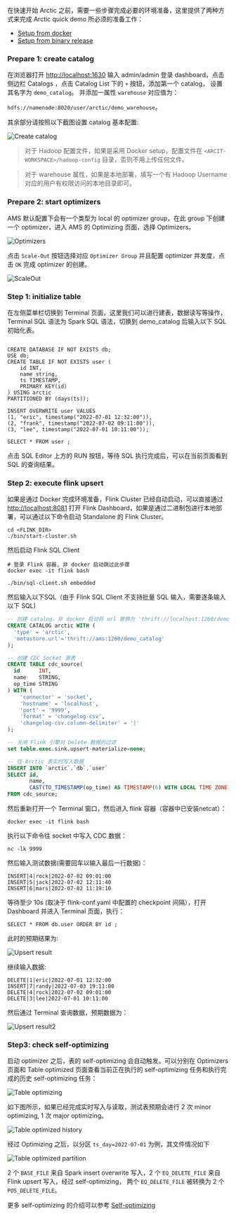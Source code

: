 在快速开始 Arctic 之前，需要一些步骤完成必要的环境准备，这里提供了两种方式来完成 Arctic quick demo 所必须的准备工作：

- [Setup from docker](setup.md#setup-from-docker-compose)
- [Setup from binary release](setup.md#setup-from-binary-release)



### Prepare 1: create catalog

在浏览器打开 [http://localhost:1630](http://localhost:1630) 输入 admin/admin 登录 dashboard，点击侧边栏 Catalogs ，点击 Catalog List 下的 `+` 按钮，添加第一个 catalog， 设置其名字为 `demo_catalog`。
并添加一属性 `warehouse` 对应值为：

`hdfs://namenode:8020/user/arctic/demo_warehouse`。

其余部分请按照以下截图设置 catalog 基本配置:

![Create catalog](../images/quickstart/create-catalog.png)

> 对于 Hadoop 配置文件，如果是采用 Docker setup，配置文件在 `<ARCIT-WORKSPACE>/hadoop-config` 目录，否则不用上传任何文件。

> 对于 warehouse 属性，如果是本地部署，填写一个有 Hadoop Username 对应的用户有权限访问的本地目录即可。

### Prepare 2: start optimizers

AMS 默认配置下会有一个类型为 local 的 optimizer group，在此 group 下创建一个 optimizer，进入 AMS 的 Optimizing 页面，选择 Optimizers。

![Optimizers](../images/quickstart/Optimizing.png)

点击 `Scale-Out` 按钮选择对应 `Optimizer Group` 并且配置 optimizer 并发度，点击 `OK` 完成 optimizer 的创建。

![ScaleOut](../images/quickstart/ScaleOut.png)

### Step 1: initialize table

在左侧菜单栏切换到  Terminal 页面，这里我们可以进行建表，数据读写等操作，Terminal SQL 语法为 Spark SQL 语法，切换到 demo_catalog 后输入以下 SQL 初始化表。

```shell

CREATE DATABASE IF NOT EXISTS db;
USE db;
CREATE TABLE IF NOT EXISTS user (
    id INT,
    name string,
    ts TIMESTAMP,
    PRIMARY KEY(id)
) USING arctic 
PARTITIONED BY (days(ts));

INSERT OVERWRITE user VALUES 
(1, "eric", timestamp("2022-07-01 12:32:00")),
(2, "frank", timestamp("2022-07-02 09:11:00")),
(3, "lee", timestamp("2022-07-01 10:11:00"));

SELECT * FROM user ;

```

点击 SQL Editor 上方的 RUN 按钮，等待 SQL 执行完成后，可以在当前页面看到 SQL 的查询结果。

### Step 2: execute flink upsert

如果是通过 Docker 完成环境准备，Flink Cluster 已经自动启动，可以直接通过 [http://localhost:8081](http://localhost:8081) 打开 Flink Dashboard，如果是通过二进制包进行本地部署，可以通过以下命令启动 Standalone 的 Flink Cluster。

```shell
cd <FLINK_DIR>
./bin/start-cluster.sh
```

然后启动 Flink SQL Client 

```shell
# 登录 Flink 容器, 非 docker 启动跳过此步骤
docker exec -it flink bash

./bin/sql-client.sh embedded
```

然后输入以下SQL（由于 Flink SQL Client 不支持批量 SQL 输入，需要逐条输入以下 SQL)

```SQL
-- 创建 catalog，非 docker 启动将 url 替换为 'thrift://localhost:1260/demo_catalog'
CREATE CATALOG arctic WITH (
  'type' = 'arctic',
  'metastore.url'='thrift://ams:1260/demo_catalog'
);

-- 创建 CDC Socket 源表
CREATE TABLE cdc_source(
  id      INT,
  name    STRING,
  op_time STRING
) WITH (
    'connector' = 'socket',
    'hostname' = 'localhost',
    'port' = '9999',
    'format' = 'changelog-csv',
    'changelog-csv.column-delimiter' = '|'
);

-- 关闭 Flink 引擎对 Delete 数据的过滤
set table.exec.sink.upsert-materialize=none;

-- 往 Arctic 表实时写入数据
INSERT INTO `arctic`.`db`.`user`
SELECT id,
       name,
       CAST(TO_TIMESTAMP(op_time) AS TIMESTAMP(6) WITH LOCAL TIME ZONE) ts
FROM cdc_source;
```

然后重新打开一个 Terminal 窗口，然后进入 flink 容器（容器中已安装netcat）：

```shell
docker exec -it flink bash
```
执行以下命令往 socket 中写入 CDC 数据：

```shell
nc -lk 9999
```

然后输入测试数据(需要回车以输入最后一行数据)：

```shell
INSERT|4|rock|2022-07-02 09:01:00
INSERT|5|jack|2022-07-02 12:11:40
INSERT|6|mars|2022-07-02 11:19:10

```


等待至少 10s (取决于 flink-conf.yaml 中配置的 checkpoint 间隔），打开 Dashboard 并进入 Terminal 页面，执行： 

```shell
SELECT * FROM db.user ORDER BY id ;
```

此时的预期结果为:

![Upsert result](../images/quickstart/upsert-result.png)

继续输入数据:

```shell
DELETE|1|eric|2022-07-01 12:32:00
INSERT|7|randy|2022-07-03 19:11:00
DELETE|4|rock|2022-07-02 09:01:00
DELETE|3|lee|2022-07-01 10:11:00

```

然后通过 Terminal 查询数据，预期数据为：

![Upsert result2](../images/quickstart/upsert-result2.png)

### Step3: check self-optimizing

启动 optimizer 之后，表的 self-optimizing 会自动触发。可以分别在 Optimizers 页面和 Table optimized 页面查看当前正在执行的 self-optimizing 任务和执行完成的历史 self-optimizing 任务：

![Table optimizing](../images/quickstart/table-optimizing.png)


如下图所示，如果已经完成实时写入与读取，测试表预期会进行 2 次 minor optimizing, 1 次 major optimizing。

![Table optimized history](../images/quickstart/table-optimized-history.png)


经过 Optimizing 之后，以分区 `ts_day=2022-07-01` 为例，其文件情况如下

![Table optimized partition](../images/quickstart/table-optimized-partition.png)

2 个 `BASE_FILE` 来自 Spark insert overwrite 写入，2 个 `EQ_DELETE_FILE` 来自 Flink upsert 写入，经过 self-optimizing，
两个 `EQ_DELETE_FILE` 被转换为 2 个 `POS_DELETE_FILE`。 

更多 self-optimizing 的介绍可以参考 [Self-optimizing](../concepts/self-optimizing.md)